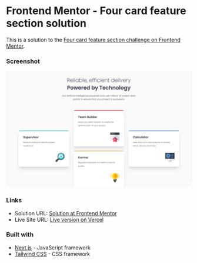 # Frontend Mentor - Four card feature section solution

This is a solution to the [Four card feature section challenge on Frontend Mentor](https://www.frontendmentor.io/challenges/four-card-feature-section-weK1eFYK).


### Screenshot

![Screenshot of the completed challenge](./design/screenshot.png)


### Links

- Solution URL: [Solution at Frontend Mentor](https://www.frontendmentor.io/solutions/four-card-feature-section-tailwind-and-nextjs-L61hyCEEkk)
- Live Site URL: [Live version on Vercel](https://four-card-feature-section-eta-lemon.vercel.app/)


### Built with

- [Next.js](https://nextjs.org/) - JavaScript framework
- [Tailwind CSS](https://tailwindcss.com/) - CSS framework


